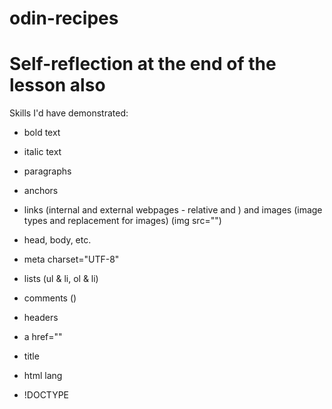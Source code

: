 # odin-recipes
# Self-reflection at the end of the lesson also

Skills I'd have demonstrated:
- bold text <strong></strong>
- italic text <em></em>
- paragraphs <p></p>
- anchors
- links (internal and external webpages - relative and ) and images (image types and replacement for images) (img src="")
- head, body, etc.
- meta charset="UTF-8"

- lists (ul & li, ol & li) 
- comments (<!-- This is a html comment -->)
- headers 
- a href=""
- title
- html lang
- !DOCTYPE

